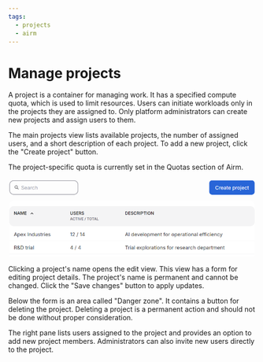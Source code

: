 ```yaml
---
tags:
  - projects
  - airm
---
```


# Manage projects

A project is a container for managing work. It has a specified compute quota, which is used to limit resources. Users can initiate workloads only in the projects they are assigned to. Only platform administrators can create new projects and assign users to them.

The main projects view lists available projects, the number of assigned users, and a short description of each project. To add a new project, click the "Create project" button.

The project-specific quota is currently set in the Quotas section of Airm.

![The projects list displays the number of users and a short description of the project.](../../img/projects/projects-list.png)

Clicking a project's name opens the edit view. This view has a form for editing project details. The project's name is permanent and cannot be changed. Click the "Save changes" button to apply updates.

Below the form is an area called "Danger zone". It contains a button for deleting the project. Deleting a project is a permanent action and should not be done without proper consideration.

The right pane lists users assigned to the project and provides an option to add new project members. Administrators can also invite new users directly to the project.
